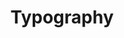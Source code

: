 ---
title: Typography
eleventyNavigation:
  key: shortcutsTypographyFR
  title: Typography
  locale: fr
  parent: shortcutsFR
  order: 1
permalink: false
layout: 'layouts/base.njk'
---